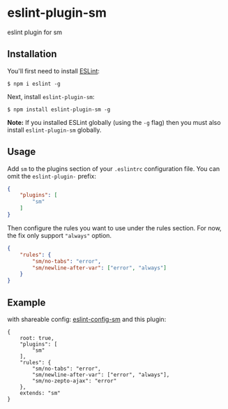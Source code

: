 # eslint-plugin-sm

eslint plugin for sm

## Installation

You'll first need to install [ESLint](http://eslint.org):

```
$ npm i eslint -g
```

Next, install `eslint-plugin-sm`:

```
$ npm install eslint-plugin-sm -g
```

**Note:** If you installed ESLint globally (using the `-g` flag) then you must also install `eslint-plugin-sm` globally.

## Usage

Add `sm` to the plugins section of your `.eslintrc` configuration file. You can omit the `eslint-plugin-` prefix:

```json
{
    "plugins": [
        "sm"
    ]
}
```


Then configure the rules you want to use under the rules section. For now, the fix only support `"always"` option.

```json
{
    "rules": {
        "sm/no-tabs": "error",
        "sm/newline-after-var": ["error", "always"]
    }
}
```
## Example 

with shareable config:  [eslint-config-sm](https://www.npmjs.com/package/eslint-config-sm) and this plugin:

```
{
    root: true,
    "plugins": [
        "sm"
    ],
    "rules": {
        "sm/no-tabs": "error",
        "sm/newline-after-var": ["error", "always"],
        "sm/no-zepto-ajax": "error"
    },
    extends: "sm"
}

```
